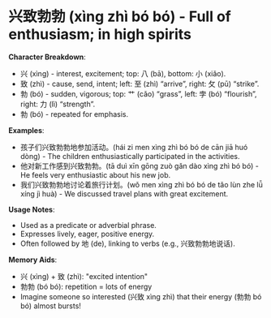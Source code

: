 # **兴致勃勃 (xìng zhì bó bó) - Full of enthusiasm; in high spirits**

**Character Breakdown**:  
- 兴 (xìng) - interest, excitement; top: 八 (bā), bottom: 小 (xiǎo).  
- 致 (zhì) - cause, send, intent; left: 至 (zhì) “arrive”, right: 攵 (pū) “strike”.  
- 勃 (bó) - sudden, vigorous; top: 艹 (cǎo) “grass”, left: 孛 (bó) “flourish”, right: 力 (lì) “strength”.  
- 勃 (bó) - repeated for emphasis.

**Examples**:  
- 孩子们兴致勃勃地参加活动。(hái zi men xìng zhì bó bó de cān jiā huó dòng) - The children enthusiastically participated in the activities.  
- 他对新工作感到兴致勃勃。(tā duì xīn gōng zuò gǎn dào xìng zhì bó bó) - He feels very enthusiastic about his new job.  
- 我们兴致勃勃地讨论着旅行计划。(wǒ men xìng zhì bó bó de tǎo lùn zhe lǚ xíng jì huà) - We discussed travel plans with great excitement.

**Usage Notes**:  
- Used as a predicate or adverbial phrase.  
- Expresses lively, eager, positive energy.  
- Often followed by 地 (de), linking to verbs (e.g., 兴致勃勃地说话).

**Memory Aids**:  
- 兴 (xìng) + 致 (zhì): "excited intention"  
- 勃勃 (bó bó): repetition = lots of energy  
- Imagine someone so interested (兴致 xìng zhì) that their energy (勃勃 bó bó) almost bursts!